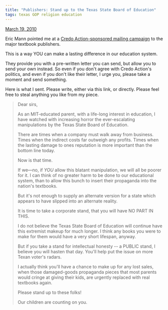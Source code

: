 ```yaml
---
title: "Publishers: Stand up to the Texas State Board of Education"
tags: texas GOP religion education
---
```

[March 19, 2010](/pages/publishers-take-a-stand-against-the-texas-state-board-of-education.html)

Eric Mann pointed me at a [Credo Action-sponsored mailing campaign](https://act.credoaction.com/campaign/textbooks/) to the major textbook publishers.

This is a way YOU can make a lasting difference in our education system.

They provide you with a pre-written letter you can send, but allow you to send your own instead. So even if you don't agree with Credo Action's politics, and even if you don't like their letter, I urge you, please take a moment and send something.

Here is what I sent. Please write, either via this link, or directly. Please feel free to steal anything you like from my piece.

> Dear sirs,
>
> As an MIT-educated parent, with a life-long interest in education, I have watched with increasing horror the ever-escalating manipulations by the Texas State Board of Education.
>
> There are times when a company must walk away from business. Times when the indirect costs far outweigh any profits. Times when the lasting damage to ones reputation is more important than the bottom line today.
>
> Now is that time.
>
> If we—no, if _YOU_ allow this blatant manipulation, we will all be poorer for it. I can think of no greater harm to be done to our educational system, than to allow this bunch to insert their propaganda into the nation's textbooks.
>
> But it's not enough to supply an alternate version for a state which appears to have slipped into an alternate reality.
>
> It is time to take a corporate stand, that you will have NO PART IN THIS.
>
> I do not believe the Texas State Board of Education will continue have this extremist makeup for much longer. I think any books you were to make for them would have a very short lifespan, anyway.
>
> But if you take a stand for intellectual honesty -- a PUBLIC stand, I believe you will hasten that day. You'll help put the issue on more Texan voter's radars.
>
> I actually think you'll have a chance to make up for any lost sales, when those damaged-goods propaganda pieces that most parents would cringe at giving their kids, are urgently replaced with real textbooks again.
>
> Please stand up to these folks!
>
> Our children are counting on you.
